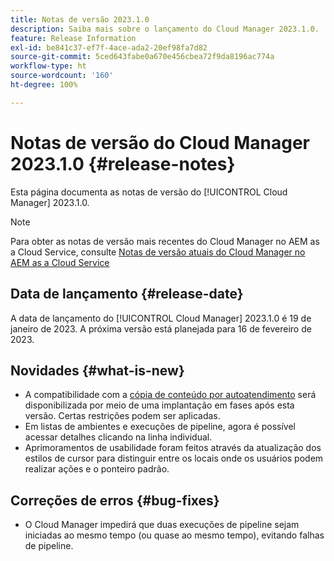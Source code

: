```yaml
---
title: Notas de versão 2023.1.0
description: Saiba mais sobre o lançamento do Cloud Manager 2023.1.0.
feature: Release Information
exl-id: be841c37-ef7f-4ace-ada2-20ef98fa7d82
source-git-commit: 5ced643fabe0a670e456cbea72f9da8196ac774a
workflow-type: ht
source-wordcount: '160'
ht-degree: 100%

---
```


# Notas de versão do Cloud Manager 2023.1.0 {#release-notes}

Esta página documenta as notas de versão do [!UICONTROL Cloud Manager] 2023.1.0.

>[!NOTE]
>
>Para obter as notas de versão mais recentes do Cloud Manager no AEM as a Cloud Service, consulte [Notas de versão atuais do Cloud Manager no AEM as a Cloud Service](https://experienceleague.adobe.com/pt-br/docs/experience-manager-cloud-service/content/release-notes/cloud-manager/current)

## Data de lançamento {#release-date}

A data de lançamento do [!UICONTROL Cloud Manager] 2023.1.0 é 19 de janeiro de 2023. A próxima versão está planejada para 16 de fevereiro de 2023.

## Novidades {#what-is-new}

* A compatibilidade com a [cópia de conteúdo por autoatendimento](/help/using/content-copy.md) será disponibilizada por meio de uma implantação em fases após esta versão. Certas restrições podem ser aplicadas.
* Em listas de ambientes e execuções de pipeline, agora é possível acessar detalhes clicando na linha individual.
* Aprimoramentos de usabilidade foram feitos através da atualização dos estilos de cursor para distinguir entre os locais onde os usuários podem realizar ações e o ponteiro padrão.

## Correções de erros {#bug-fixes}

* O Cloud Manager impedirá que duas execuções de pipeline sejam iniciadas ao mesmo tempo (ou quase ao mesmo tempo), evitando falhas de pipeline.
